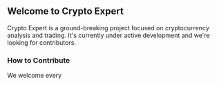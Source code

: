 ## Welcome to Crypto Expert
Crypto Expert is a ground-breaking project focused on cryptocurrency analysis and trading. It's currently under active development and we're looking for contributors.

### How to Contribute
We welcome every